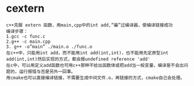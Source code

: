 # cextern
    c++克服 extern 函数，用main,cpp中的int add,“骗”过编译器，使编译链接成功 
    编译步骤：
    1.gcc -c func.c 
    2.g++ -c main.cpp 
    3. g++ -o”main” ./main.o ./func.o
    在c++中，只能用int add，而不能用int add(int,int)，也不能用先定原型int add(int,int)然后实现的方式，都会报undefined reference 'add'
    在c中，可以用定义add函数也可用c++那种不给出函数体或把add当一般变量，编译是不会出问题的，运行报错与否是另外一回事。
    用cmake也可以直接编译链接，不需要生成中间文件.o，再链接的方式，cmake自己会处理。
